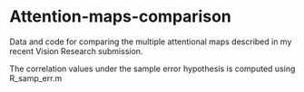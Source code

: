 # Attention-maps-comparison

Data and code for comparing the multiple attentional maps described in my recent Vision Research submission.

The correlation values under the sample error hypothesis is computed using R_samp_err.m
